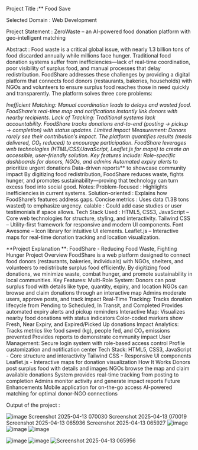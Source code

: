 Project Title :** Food Save

Selected Domain : Web Development

Project Statement : ZeroWaste – an AI-powered food donation platform with geo-intelligent matching

Abstract : Food waste is a critical global issue, with nearly 1.3 billion tons of food discarded annually while millions face hunger. Traditional food donation systems suffer from inefficiencies—lack of real-time coordination, poor visibility of surplus food, and manual processes that delay redistribution. FoodShare addresses these challenges by providing a digital platform that connects food donors (restaurants, bakeries, households) with NGOs and volunteers to ensure surplus food reaches those in need quickly and transparently.
The platform solves three core problems:

*Inefficient Matching: Manual coordination leads to delays and wasted food. FoodShare’s *real-time map and notifications instantly link donors with nearby recipients.
Lack of Tracking: Traditional systems lack accountability. FoodShare tracks donations end-to-end (posting → pickup → completion) with status updates.
Limited Impact Measurement: Donors rarely see their contribution’s impact. The platform quantifies results (meals delivered, CO₂ reduced) to encourage participation.
FoodShare leverages web technologies (HTML/CSS/JavaScript, Leaflet.js for maps) to create an accessible, user-friendly solution. Key features include:
Role-specific dashboards for donors, NGOs, and admins
Automated expiry alerts** to prioritize urgent donations
Data-driven reports** to showcase community impact
By digitizing food redistribution, FoodShare reduces waste, fights hunger, and promotes sustainability—proving that technology can turn excess food into social good.
Notes: Problem-focused : Highlights inefficiencies in current systems.
Solution-oriented : Explains how FoodShare’s features address gaps.
Concise metrics : Uses data (1.3B tons wasted) to emphasize urgency.
calable : Could add case studies or user testimonials if space allows.
Tech Stack Used : HTML5, CSS3, JavaScript – Core web technologies for structure, styling, and interactivity. Tailwind CSS – Utility-first framework for responsive and modern UI components. Font Awesome – Icon library for intuitive UI elements. Leaflet.js – Interactive maps for real-time donation tracking and location visualization.

**Project Explanation **: FoodShare - Reducing Food Waste, Fighting Hunger Project Overview FoodShare is a web platform designed to connect food donors (restaurants, bakeries, individuals) with NGOs, shelters, and volunteers to redistribute surplus food efficiently. By digitizing food donations, we minimize waste, combat hunger, and promote sustainability in local communities. Key Features: Multi-Role System: Donors can post surplus food with details like type, quantity, expiry, and location NGOs can browse and claim donations through an interactive map Admins moderate users, approve posts, and track impact Real-Time Tracking: Tracks donation lifecycle from Pending to Scheduled, In Transit, and Completed Provides automated expiry alerts and pickup reminders Interactive Map: Visualizes nearby food donations with status indicators Color-coded markers show Fresh, Near Expiry, and Expired/Picked Up donations Impact Analytics: Tracks metrics like food saved (kg), people fed, and CO₂ emissions prevented Provides reports to demonstrate community impact User Management: Secure login system with role-based access control Profile customization and notification center Tech Stack: HTML5, CSS3, JavaScript - Core structure and interactivity Tailwind CSS - Responsive UI components Leaflet.js - Interactive maps for donation visualization How It Works Donors post surplus food with details and images NGOs browse the map and claim available donations System provides real-time tracking from posting to completion Admins monitor activity and generate impact reports Future Enhancements Mobile application for on-the-go access AI-powered matching for optimal donor-NGO connections

Output of the project :

![image](https://github.com/user-attachments/assets/9170ff6d-8d23-4f75-a5d5-674a8a5d128d)
Screenshot 2025-04-13 070030 Screenshot 2025-04-13 070019 Screenshot 2025-04-13 065936 Screenshot 2025-04-13 065927 
![image](https://github.com/user-attachments/assets/061ba6be-4150-4710-b016-fc5dab96a964)
![image](https://github.com/user-attachments/assets/82f1f9c4-15dc-4d71-bca5-aae2b49df31c)
![image](https://github.com/user-attachments/assets/b1c6cc27-b1b9-4db3-95d9-98f0cba24548)




![image](https://github.com/user-attachments/assets/9ff26b19-7698-497a-84c6-d18df0ef0518)
![image](https://github.com/user-attachments/assets/b1c6cc27-b1b9-4db3-95d9-98f0cba24548)
![Screenshot 2025-04-13 065956](https://github.com/user-attachments/assets/0c73093e-8f0e-4d1c-ac09-39358c8f7e68)





